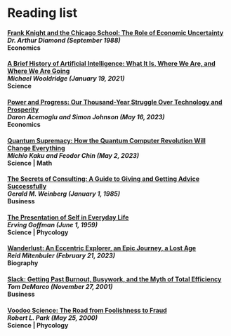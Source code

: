 # Reading list

#### [Frank Knight and the Chicago School: The Role of Economic Uncertainty](https://a.co/d/5Gszw1R) <br> *Dr. Arthur Diamond (September 1988)* <br> **Economics**

#### [A Brief History of Artificial Intelligence: What It Is, Where We Are, and Where We Are Going](https://a.co/d/97rE6Sx) <br> *Michael Wooldridge (January 19, 2021)* <br> Science

#### [Power and Progress: Our Thousand-Year Struggle Over Technology and Prosperity](https://a.co/d/3hD30Hw) <br> *Daron Acemoglu and Simon Johnson (May 16, 2023)* <br> Economics

#### [Quantum Supremacy: How the Quantum Computer Revolution Will Change Everything](https://a.co/d/6NVYPRv) <br> *Michio Kaku and Feodor Chin (May 2, 2023)* <br> Science | Math

#### [The Secrets of Consulting: A Guide to Giving and Getting Advice Successfully](https://a.co/d/9NCxwNz) <br> *Gerald M. Weinberg (January 1, 1985)* <br> Business

#### [The Presentation of Self in Everyday Life](https://a.co/d/8tipTdf) <br> *Erving Goffman (June 1, 1959)* <br> Science | Phycology

#### [Wanderlust: An Eccentric Explorer, an Epic Journey, a Lost Age](https://a.co/d/6PUgHxD) <br> *Reid Mitenbuler (February 21, 2023)* <br> Biography

#### [Slack: Getting Past Burnout, Busywork, and the Myth of Total Efficiency](https://a.co/d/2u6vxOA) <br> *Tom DeMarco (November 27, 2001)* <br> Business

#### [Voodoo Science: The Road from Foolishness to Fraud](https://a.co/d/dVCGz4j) <br> *Robert L. Park (May 25, 2000)* <br> Science | Phycology

